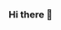 ### Hi there 👋

<!--
**rainerrodrigues/rainerrodrigues** is a ✨ _special_ ✨ repository because its `README.md` (this file) appears on your GitHub profile.
I have an interest in Mechatronics and Artificial Intelligence.
I have interests in 
1. SLAM
2. PINNs
3. Computer Vision
4. FEA
5. More...
Here are some ideas to get you started:

- 🔭 I’m currently working on ...
- 🌱 I’m currently learning ...
- 👯 I’m looking to collaborate on ...
- 🤔 I’m looking for help with ...
- 💬 Ask me about ...
- 📫 How to reach me: ...
- 😄 Pronouns: ...
- ⚡ Fun fact: ...
-->

